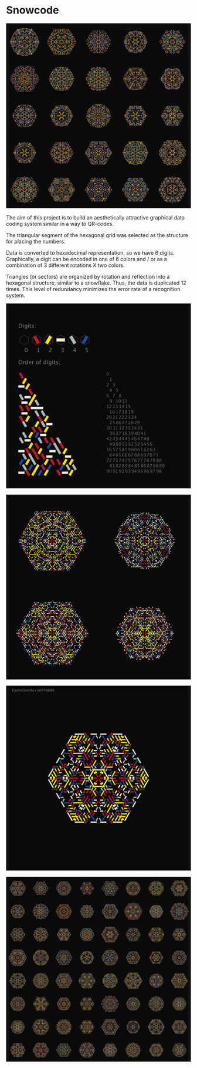 
# Snowcode



![Grid](grid.png)

The aim of this project is to build an aesthetically attractive graphical data coding system similar in a way to QR-codes.

The triangular segment of the hexagonal grid was selected as the structure for placing the numbers.

Data is converted to hexadecimal representation, so we have 6 digits. 
Graphically, a digit can be encoded in one of 6 colors and / or as a combination of 3 different rotations X two colors.

Triangles (or sectors) are organized by rotation and reflection into a hexagonal structure, similar to a snowflake.
Thus, the data is duplicated 12 times. This level of redundancy minimizes the error rate of a recognition system.
 
![Legend](order.png)

![Sample](sample3.png)

![Sample](sample1.png)

![Sample](grid2.png)
